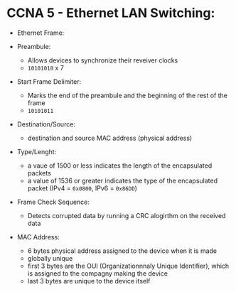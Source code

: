 # CCNA 5 - Ethernet LAN Switching:

- Ethernet Frame:

- Preambule:
  - Allows devices to synchronize their reveiver clocks
  - `10101010` x 7
- Start Frame Delimiter:
  - Marks the end of the preambule and the beginning of the rest of the frame
  - `10101011` 
- Destination/Source:
  - destination and source MAC address (physical address)
- Type/Lenght:
  - a vaue of 1500 or less indicates the length of the encapsulated packets
  - a value of 1536 or greater indicates the type of the encapsulated packet (IPv4 = `0x0800`, IPv6 = `0x86DD`)
- Frame Check Sequence:
  - Detects corrupted data by running a CRC alogirthm on the received data

- MAC Address:
  - 6 bytes physical address assigned to the device when it is made
  - globally unique
  - first 3 bytes are the OUI (Organizationnnaly Unique Identifier), which is assigned to the compagny making the device
  - last 3 bytes are unique to the device itself

<!-- TODO IMG -->